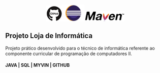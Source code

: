 <p align="center"><img width="10%" src="imgs/github.jpg" /><img width="14%" src="imgs/logo_eclipse.jpg" /><img width="25%" src="imgs/maven.png" /></p>

## Projeto Loja de Informática

Projeto prático desenvolvido para o técnico de informática referente ao componente curricular de programação de computadores II.

#### JAVA | SQL | MYVIN | GITHUB
